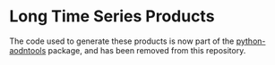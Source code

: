 # Long Time Series Products

The code used to generate these products is now part of the [python-aodntools](https://github.com/aodn/python-aodntools/tree/master/aodntools/timeseries_products) package, and has been removed from this repository.
